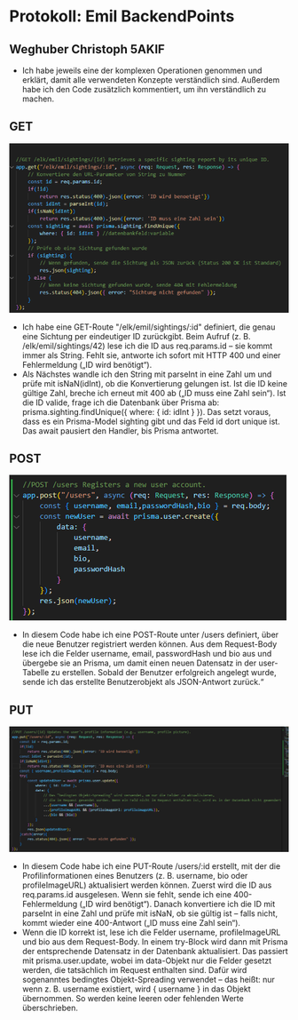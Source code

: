 # Protokoll: Emil BackendPoints
## Weghuber Christoph 5AKIF

- Ich habe jeweils eine der komplexen Operationen genommen und erklärt, damit alle verwendeten Konzepte verständlich sind. Außerdem habe ich den Code zusätzlich kommentiert, um ihn  verständlich zu machen.

## GET
![Screenshot](./ScreenshotsBackendPoints/GET.png)
- Ich habe eine GET-Route "/elk/emil/sightings/:id" definiert, die genau eine Sichtung per eindeutiger ID zurückgibt. Beim Aufruf (z. B. /elk/emil/sightings/42) lese ich die ID aus req.params.id – sie kommt immer als String. Fehlt sie, antworte ich sofort mit HTTP 400 und einer Fehlermeldung („ID wird benötigt“).
- Als Nächstes wandle ich den String mit parseInt in eine Zahl um und prüfe mit isNaN(idInt), ob die Konvertierung gelungen ist. Ist die ID keine gültige Zahl, breche ich erneut mit 400 ab („ID muss eine Zahl sein“).
Ist die ID valide, frage ich die Datenbank über Prisma ab: prisma.sighting.findUnique({ where: { id: idInt } }). Das setzt voraus, dass es ein Prisma-Model sighting gibt und das Feld id dort unique ist. Das await pausiert den Handler, bis Prisma antwortet.

## POST
![Screenshot](./ScreenshotsBackendPoints/POST.png)
- In diesem Code habe ich eine POST-Route unter /users definiert, über die neue Benutzer registriert werden können. Aus dem Request-Body lese ich die Felder username, email, passwordHash und bio aus und übergebe sie an Prisma, um damit einen neuen Datensatz in der user-Tabelle zu erstellen. Sobald der Benutzer erfolgreich angelegt wurde, sende ich das erstellte Benutzerobjekt als JSON-Antwort zurück.“

## PUT 
![Screenshot](./ScreenshotsBackendPoints/PUT.png)
- In diesem Code habe ich eine PUT-Route /users/:id erstellt, mit der die Profilinformationen eines Benutzers (z. B. username, bio oder profileImageURL) aktualisiert werden können. Zuerst wird die ID aus req.params.id ausgelesen. Wenn sie fehlt, sende ich eine 400-Fehlermeldung („ID wird benötigt“). Danach konvertiere ich die ID mit parseInt in eine Zahl und prüfe mit isNaN, ob sie gültig ist – falls nicht, kommt wieder eine 400-Antwort („ID muss eine Zahl sein“).
- Wenn die ID korrekt ist, lese ich die Felder username, profileImageURL und bio aus dem Request-Body. In einem try-Block wird dann mit Prisma der entsprechende Datensatz in der Datenbank aktualisiert. Das passiert mit prisma.user.update, wobei im data-Objekt nur die Felder gesetzt werden, die tatsächlich im Request enthalten sind. Dafür wird sogenanntes bedingtes Objekt-Spreading verwendet – das heißt: nur wenn z. B. username existiert, wird { username } in das Objekt übernommen. So werden keine leeren oder fehlenden Werte überschrieben.

